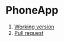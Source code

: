 # PhoneApp

1. [Working version](https://samvimes01.github.io/phoneapp/)
2. [Pull request](https://github.com/samvimes01/phoneapp/pull/1/files)